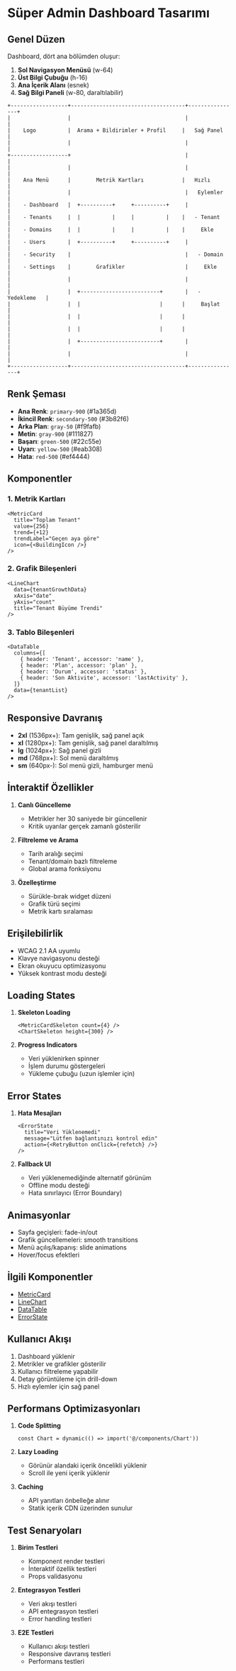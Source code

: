 # Süper Admin Dashboard Tasarımı

## Genel Düzen

Dashboard, dört ana bölümden oluşur:

1. **Sol Navigasyon Menüsü** (w-64)
2. **Üst Bilgi Çubuğu** (h-16)
3. **Ana İçerik Alanı** (esnek)
4. **Sağ Bilgi Paneli** (w-80, daraltılabilir)

```
+------------------+------------------------------------+----------------+
|                  |                                    |                |
|    Logo          |  Arama + Bildirimler + Profil     |   Sağ Panel   |
|                  |                                    |                |
+------------------+                                    |                |
|                  |                                    |                |
|    Ana Menü      |        Metrik Kartları            |   Hızlı        |
|                  |                                    |   Eylemler     |
|    - Dashboard   |  +----------+     +----------+     |                |
|    - Tenants     |  |          |     |          |    |   - Tenant     |
|    - Domains     |  |          |     |          |    |     Ekle       |
|    - Users       |  +----------+     +----------+     |                |
|    - Security    |                                    |   - Domain     |
|    - Settings    |        Grafikler                   |     Ekle       |
|                  |                                    |                |
|                  |  +-------------------------+       |   - Yedekleme   |
|                  |  |                         |      |     Başlat      |
|                  |  |                         |      |                |
|                  |  |                         |      |                |
|                  |  +-------------------------+       |                |
|                  |                                    |                |
+------------------+------------------------------------+----------------+
```

## Renk Şeması

- **Ana Renk**: `primary-900` (#1a365d)
- **İkincil Renk**: `secondary-500` (#3b82f6)
- **Arka Plan**: `gray-50` (#f9fafb)
- **Metin**: `gray-900` (#111827)
- **Başarı**: `green-500` (#22c55e)
- **Uyarı**: `yellow-500` (#eab308)
- **Hata**: `red-500` (#ef4444)

## Komponentler

### 1. Metrik Kartları

```tsx
<MetricCard
  title="Toplam Tenant"
  value={256}
  trend={+12}
  trendLabel="Geçen aya göre"
  icon={<BuildingIcon />}
/>
```

### 2. Grafik Bileşenleri

```tsx
<LineChart
  data={tenantGrowthData}
  xAxis="date"
  yAxis="count"
  title="Tenant Büyüme Trendi"
/>
```

### 3. Tablo Bileşenleri

```tsx
<DataTable
  columns={[
    { header: 'Tenant', accessor: 'name' },
    { header: 'Plan', accessor: 'plan' },
    { header: 'Durum', accessor: 'status' },
    { header: 'Son Aktivite', accessor: 'lastActivity' },
  ]}
  data={tenantList}
/>
```

## Responsive Davranış

- **2xl** (1536px+): Tam genişlik, sağ panel açık
- **xl** (1280px+): Tam genişlik, sağ panel daraltılmış
- **lg** (1024px+): Sağ panel gizli
- **md** (768px+): Sol menü daraltılmış
- **sm** (640px-): Sol menü gizli, hamburger menü

## İnteraktif Özellikler

1. **Canlı Güncelleme**
   - Metrikler her 30 saniyede bir güncellenir
   - Kritik uyarılar gerçek zamanlı gösterilir

2. **Filtreleme ve Arama**
   - Tarih aralığı seçimi
   - Tenant/domain bazlı filtreleme
   - Global arama fonksiyonu

3. **Özelleştirme**
   - Sürükle-bırak widget düzeni
   - Grafik türü seçimi
   - Metrik kartı sıralaması

## Erişilebilirlik

- WCAG 2.1 AA uyumlu
- Klavye navigasyonu desteği
- Ekran okuyucu optimizasyonu
- Yüksek kontrast modu desteği

## Loading States

1. **Skeleton Loading**
   ```tsx
   <MetricCardSkeleton count={4} />
   <ChartSkeleton height={300} />
   ```

2. **Progress Indicators**
   - Veri yüklenirken spinner
   - İşlem durumu göstergeleri
   - Yükleme çubuğu (uzun işlemler için)

## Error States

1. **Hata Mesajları**
   ```tsx
   <ErrorState
     title="Veri Yüklenemedi"
     message="Lütfen bağlantınızı kontrol edin"
     action={<RetryButton onClick={refetch} />}
   />
   ```

2. **Fallback UI**
   - Veri yüklenemediğinde alternatif görünüm
   - Offline modu desteği
   - Hata sınırlayıcı (Error Boundary)

## Animasyonlar

- Sayfa geçişleri: fade-in/out
- Grafik güncellemeleri: smooth transitions
- Menü açılış/kapanış: slide animations
- Hover/focus efektleri

## İlgili Komponentler

- [MetricCard](../../components/MetricCard.md)
- [LineChart](../../components/LineChart.md)
- [DataTable](../../components/DataTable.md)
- [ErrorState](../../components/ErrorState.md)

## Kullanıcı Akışı

1. Dashboard yüklenir
2. Metrikler ve grafikler gösterilir
3. Kullanıcı filtreleme yapabilir
4. Detay görüntüleme için drill-down
5. Hızlı eylemler için sağ panel

## Performans Optimizasyonları

1. **Code Splitting**
   ```tsx
   const Chart = dynamic(() => import('@/components/Chart'))
   ```

2. **Lazy Loading**
   - Görünür alandaki içerik öncelikli yüklenir
   - Scroll ile yeni içerik yüklenir

3. **Caching**
   - API yanıtları önbelleğe alınır
   - Statik içerik CDN üzerinden sunulur

## Test Senaryoları

1. **Birim Testleri**
   - Komponent render testleri
   - İnteraktif özellik testleri
   - Props validasyonu

2. **Entegrasyon Testleri**
   - Veri akışı testleri
   - API entegrasyon testleri
   - Error handling testleri

3. **E2E Testleri**
   - Kullanıcı akışı testleri
   - Responsive davranış testleri
   - Performans testleri 